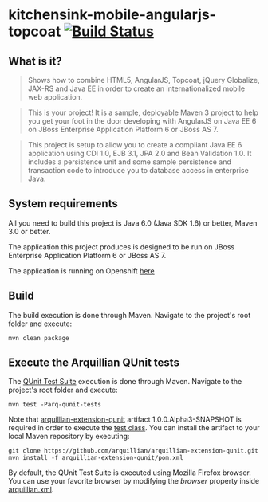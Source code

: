# kitchensink-mobile-angularjs-topcoat [![Build Status](https://travis-ci.org/tolis-e/kitchensink-mobile-angularjs-topcoat.png?branch=master)](https://travis-ci.org/tolis-e/kitchensink-mobile-angularjs-topcoat)

## What is it?

> Shows how to combine HTML5, AngularJS, Topcoat, jQuery Globalize, JAX-RS and Java EE in order to create an internationalized mobile web application.

> This is your project! It is a sample, deployable Maven 3 project to help you get your foot in the door developing with AngularJS on Java EE 6 on JBoss Enterprise Application Platform 6 or JBoss AS 7. 

> This project is setup to allow you to create a compliant Java EE 6 application using CDI 1.0, EJB 3.1, JPA 2.0 and Bean Validation 1.0. It includes a persistence unit and some sample persistence and transaction code to introduce you to database access in enterprise Java. 

## System requirements

All you need to build this project is Java 6.0 (Java SDK 1.6) or better, Maven 3.0 or better.

The application this project produces is designed to be run on JBoss Enterprise Application Platform 6 or JBoss AS 7. 

The application is running on Openshift [here](https://kitchensinkangularjstopcoat-rhqa.rhcloud.com/#/home)

## Build

The build execution is done through Maven. Navigate to the project's root folder and execute:

    mvn clean package

## Execute the Arquillian QUnit tests

The [QUnit Test Suite](https://github.com/tolis-e/kitchensink-mobile-angularjs-topcoat/blob/master/src/test/resources/qunit-assets/qunit-tests.html) execution is done through Maven. Navigate to the project's root folder and execute:

    mvn test -Parq-qunit-tests

Note that [arquillian-extension-qunit](https://github.com/arquillian/arquillian-extension-qunit.git) artifact 1.0.0.Alpha3-SNAPSHOT is required in order to execute the [test class](https://github.com/tolis-e/kitchensink-mobile-angularjs-topcoat/blob/master/src/test/java/org/jboss/as/quickstarts/kitchensink/test/QUnitShowcaseTest.java). You can install the artifact to your local Maven repository by executing:

    git clone https://github.com/arquillian/arquillian-extension-qunit.git
    mvn install -f arquillian-extension-qunit/pom.xml

By default, the QUnit Test Suite is executed using Mozilla Firefox browser. You can use your favorite browser by modifying the _browser_ property inside [arquillian.xml](https://github.com/tolis-e/kitchensink-mobile-angularjs-topcoat/blob/master/src/test/resources/arquillian.xml).
